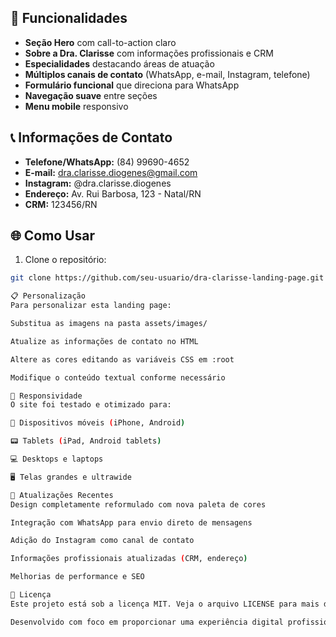 
## 🚀 Funcionalidades

- **Seção Hero** com call-to-action claro
- **Sobre a Dra. Clarisse** com informações profissionais e CRM
- **Especialidades** destacando áreas de atuação
- **Múltiplos canais de contato** (WhatsApp, e-mail, Instagram, telefone)
- **Formulário funcional** que direciona para WhatsApp
- **Navegação suave** entre seções
- **Menu mobile** responsivo

## 📞 Informações de Contato

- **Telefone/WhatsApp:** (84) 99690-4652
- **E-mail:** dra.clarisse.diogenes@gmail.com  
- **Instagram:** @dra.clarisse.diogenes
- **Endereço:** Av. Rui Barbosa, 123 - Natal/RN
- **CRM:** 123456/RN

## 🌐 Como Usar

1. Clone o repositório:
```bash
git clone https://github.com/seu-usuario/dra-clarisse-landing-page.git

📋 Personalização
Para personalizar esta landing page:

Substitua as imagens na pasta assets/images/

Atualize as informações de contato no HTML

Altere as cores editando as variáveis CSS em :root

Modifique o conteúdo textual conforme necessário

📱 Responsividade
O site foi testado e otimizado para:

📱 Dispositivos móveis (iPhone, Android)

📟 Tablets (iPad, Android tablets)

💻 Desktops e laptops

🖥️ Telas grandes e ultrawide

🔄 Atualizações Recentes
Design completamente reformulado com nova paleta de cores

Integração com WhatsApp para envio direto de mensagens

Adição do Instagram como canal de contato

Informações profissionais atualizadas (CRM, endereço)

Melhorias de performance e SEO

📄 Licença
Este projeto está sob a licença MIT. Veja o arquivo LICENSE para mais detalhes.

Desenvolvido com foco em proporcionar uma experiência digital profissional e acolhedora para pacientes da Dra. Clarisse Diógenes.
